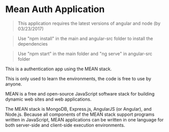 # Mean Auth Application

>This application requires the latest versions of angular and node (by 03/23/2017) 

>Use "npm install" in the main and angular-src folder to install the dependencies

>Use "npm start" in the main folder and "ng serve" in angular-src folder 

This is a authentication app using the MEAN stack.

This is only used to learn the environments, the code is free to use by anyone.

MEAN is a free and open-source JavaScript software stack for building dynamic web sites and web applications.

The MEAN stack is MongoDB, Express.js, AngularJS (or Angular), and Node.js. Because all components of the MEAN stack support programs written in JavaScript, MEAN applications can be written in one language for both server-side and client-side execution environments.